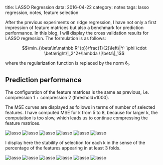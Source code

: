 title: LASSO Regression
data: 2016-04-22
category: notes
tags: lasso regression, notes, feature selection

After the previous experiments on ridge regression, I have not only a first impression of feature matrices but also a benchmark for prediction performance. In this blog, I will display the cross validation results for LASSO regression. The formulation is as follows:

$$\min_{\beta\in\mathbb R^{p}}\frac{1}{2}\left\|Y- \phi \cdot \beta\right\|_2^2+\lambda \|\beta\|_1$$

where the regularization function is replaced by the norm $\ell_1$.

## Prediction performance
The configuration of the feature matrices is the same as previous, i.e. compression 1 + compression 2 (threshold=1000).

The MSE curves are displayed as follows in terms of number of selected features. I have computed MSE for k from 5 to 8, because for larger k, the computation is too slow, which leads us to continue compressing the feature matrices.

![lasso]({filename}/images/lasso/logY_concatenate_filter1000/lasso_5.png)
![lasso]({filename}/images/lasso/logY_concatenate_filter1000/lasso_6.png)
![lasso]({filename}/images/lasso/logY_concatenate_filter1000/lasso_7.png)
![lasso]({filename}/images/lasso/logY_concatenate_filter1000/lasso_8.png)
![lasso]({filename}/images/lasso/logY_concatenate_filter1000/lasso_9.png)
![lasso]({filename}/images/lasso/logY_concatenate_filter1000/lasso_10.png)

I display here the stability of selection for each k in the sense of the percentage of the features appearing in at least 3 folds.

![lasso]({filename}/images/lasso/logY_concatenate_filter1000/lasso_stab_5.png)
![lasso]({filename}/images/lasso/logY_concatenate_filter1000/lasso_stab_6.png)
![lasso]({filename}/images/lasso/logY_concatenate_filter1000/lasso_stab_7.png)
![lasso]({filename}/images/lasso/logY_concatenate_filter1000/lasso_stab_8.png)
![lasso]({filename}/images/lasso/logY_concatenate_filter1000/lasso_stab_9.png)
![lasso]({filename}/images/lasso/logY_concatenate_filter1000/lasso_stab_10.png)